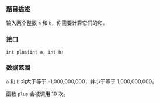 ### 题目描述

输入两个整数 `a` 和 `b`，你需要计算它们的和。

### 接口

`int plus(int a, int b)`

### 数据范围

`a` 和 `b` 均大于等于 -1,000,000,000，并小于等于 1,000,000,000。

函数 `plus` 会被调用 10 次。
